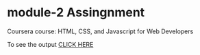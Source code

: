 

# module-2 Assingnment

Coursera course: HTML, CSS, and Javascript for Web Developers

To see the output [CLICK HERE](https://william-1234.github.io/Coursera-test/assignments/module-2-solution/index.html)
